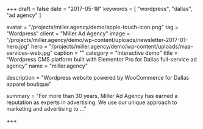 +++
draft = false
date = "2017-05-18"
keywords = [ "wordpress", "dallas", "ad agency" ]

avatar = "/projects/miller.agency/demo/apple-touch-icon.png"
tag = "Wordpress"
client = "Miller Ad Agency"
image = "/projects/miller.agency/demo/wp-content/uploads/newsletter-2017-01-hero.jpg"
hero = "/projects/miller.agency/demo/wp-content/uploads/maa-services-web.jpg"
caption = ""
category = "Interactive demo"
title = "Wordpress CMS platform built with Elementor Pro for Dallas full-service ad agency"
name = "miller.agency"

description = "Wordpress website powered by WooCommerce for Dallas apparel boutique"

summary = "For more than 30 years, Miller Ad Agency has earned a reputation as experts in advertising. We use our unique approach to marketing and advertising to ..."

+++
